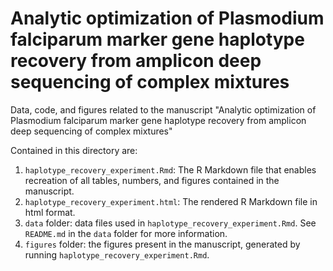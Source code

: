 # Analytic optimization of Plasmodium falciparum marker gene haplotype recovery from amplicon deep sequencing of complex mixtures

Data, code, and figures related to the manuscript "Analytic optimization of Plasmodium falciparum marker gene haplotype recovery from amplicon deep sequencing of complex mixtures"

Contained in this directory are:

1. `haplotype_recovery_experiment.Rmd`: The R Markdown file that enables recreation of all tables, numbers, and figures contained in the manuscript. 
1. `haplotype_recovery_experiment.html`: The rendered R Markdown file in html format. 
1. `data` folder: data files used in `haplotype_recovery_experiment.Rmd`. See `README.md` in the `data` folder for more information. 
1. `figures` folder: the figures present in the manuscript, generated by running `haplotype_recovery_experiment.Rmd`. 

